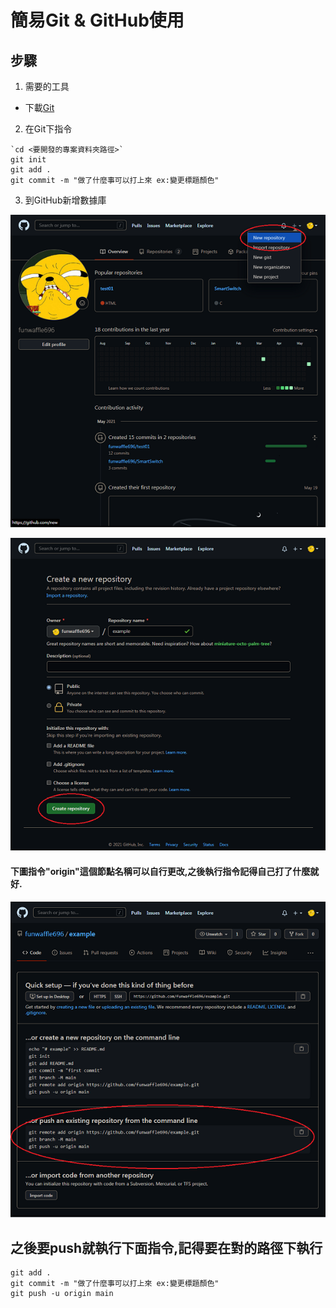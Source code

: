 # 簡易Git & GitHub使用
## 步驟
1. 需要的工具
 * 下載[Git](https://git-scm.com/)

2. 在Git下指令
```
`cd <要開發的專案資料夾路徑>`
git init
git add .
git commit -m "做了什麼事可以打上來 ex:變更標題顏色"
```

3. 到GitHub新增數據庫

![step1](/images/step1.png "step1")

![step2](/images/step2.PNG "step2")
#### 下圖指令"origin"這個節點名稱可以自行更改,之後執行指令記得自己打了什麼就好.
![step3](/images/step3.PNG "step3")


## 之後要push就執行下面指令,記得要在對的路徑下執行
```
git add .
git commit -m "做了什麼事可以打上來 ex:變更標題顏色"
git push -u origin main
```
